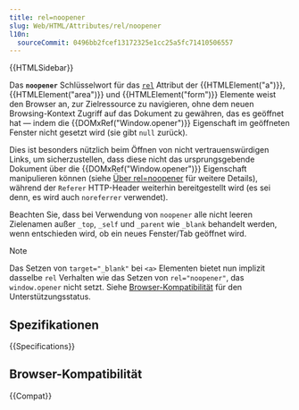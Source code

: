 ```yaml
---
title: rel=noopener
slug: Web/HTML/Attributes/rel/noopener
l10n:
  sourceCommit: 0496bb2fcef13172325e1cc25a5fc71410506557
---
```


{{HTMLSidebar}}

Das **`noopener`** Schlüsselwort für das [`rel`](/de/docs/Web/HTML/Attributes/rel) Attribut der {{HTMLElement("a")}}, {{HTMLElement("area")}} und {{HTMLElement("form")}} Elemente weist den Browser an, zur Zielressource zu navigieren, ohne dem neuen Browsing-Kontext Zugriff auf das Dokument zu gewähren, das es geöffnet hat — indem die {{DOMxRef("Window.opener")}} Eigenschaft im geöffneten Fenster nicht gesetzt wird (sie gibt `null` zurück).

Dies ist besonders nützlich beim Öffnen von nicht vertrauenswürdigen Links, um sicherzustellen, dass diese nicht das ursprungsgebende Dokument über die {{DOMxRef("Window.opener")}} Eigenschaft manipulieren können (siehe [Über rel=noopener](https://mathiasbynens.github.io/rel-noopener/) für weitere Details), während der `Referer` HTTP-Header weiterhin bereitgestellt wird (es sei denn, es wird auch `noreferrer` verwendet).

Beachten Sie, dass bei Verwendung von `noopener` alle nicht leeren Zielenamen außer `_top`, `_self` und `_parent` wie `_blank` behandelt werden, wenn entschieden wird, ob ein neues Fenster/Tab geöffnet wird.

> [!NOTE]
> Das Setzen von `target="_blank"` bei `<a>` Elementen bietet nun implizit dasselbe `rel` Verhalten wie das Setzen von `rel="noopener"`, das `window.opener` nicht setzt. Siehe [Browser-Kompatibilität](/de/docs/Web/HTML/Element/a#browser_compatibility) für den Unterstützungsstatus.

## Spezifikationen

{{Specifications}}

## Browser-Kompatibilität

{{Compat}}
